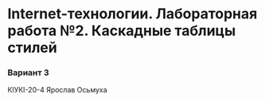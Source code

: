 # Internet-технологии. Лабораторная работа №2. Каскадные таблицы стилей
### Вариант 3
КІУКІ-20-4 Ярослав Осьмуха
